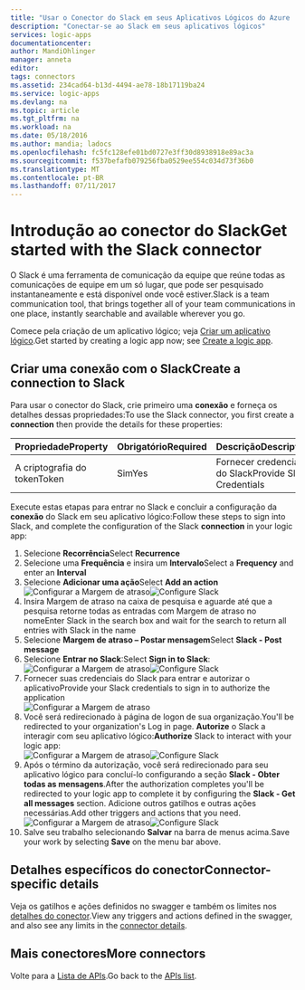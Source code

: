 ```yaml
---
title: "Usar o Conector do Slack em seus Aplicativos Lógicos do Azure | Microsoft Docs"
description: "Conectar-se ao Slack em seus aplicativos lógicos"
services: logic-apps
documentationcenter: 
author: MandiOhlinger
manager: anneta
editor: 
tags: connectors
ms.assetid: 234cad64-b13d-4494-ae78-18b17119ba24
ms.service: logic-apps
ms.devlang: na
ms.topic: article
ms.tgt_pltfrm: na
ms.workload: na
ms.date: 05/18/2016
ms.author: mandia; ladocs
ms.openlocfilehash: fc5fc128efe01bd0727e3ff30d8938918e89ac3a
ms.sourcegitcommit: f537befafb079256fba0529ee554c034d73f36b0
ms.translationtype: MT
ms.contentlocale: pt-BR
ms.lasthandoff: 07/11/2017
---
```

# <a name="get-started-with-the-slack-connector"></a><span data-ttu-id="e9411-103">Introdução ao conector do Slack</span><span class="sxs-lookup"><span data-stu-id="e9411-103">Get started with the Slack connector</span></span>
<span data-ttu-id="e9411-104">O Slack é uma ferramenta de comunicação da equipe que reúne todas as comunicações de equipe em um só lugar, que pode ser pesquisado instantaneamente e está disponível onde você estiver.</span><span class="sxs-lookup"><span data-stu-id="e9411-104">Slack is a team communication tool, that brings together all of your team communications in one place, instantly searchable and available wherever you go.</span></span> 

<span data-ttu-id="e9411-105">Comece pela criação de um aplicativo lógico; veja [Criar um aplicativo lógico](../logic-apps/logic-apps-create-a-logic-app.md).</span><span class="sxs-lookup"><span data-stu-id="e9411-105">Get started by creating a logic app now; see [Create a logic app](../logic-apps/logic-apps-create-a-logic-app.md).</span></span>

## <a name="create-a-connection-to-slack"></a><span data-ttu-id="e9411-106">Criar uma conexão com o Slack</span><span class="sxs-lookup"><span data-stu-id="e9411-106">Create a connection to Slack</span></span>
<span data-ttu-id="e9411-107">Para usar o conector do Slack, crie primeiro uma **conexão** e forneça os detalhes dessas propriedades:</span><span class="sxs-lookup"><span data-stu-id="e9411-107">To use the Slack connector, you first create a **connection** then provide the details for these properties:</span></span> 

| <span data-ttu-id="e9411-108">Propriedade</span><span class="sxs-lookup"><span data-stu-id="e9411-108">Property</span></span> | <span data-ttu-id="e9411-109">Obrigatório</span><span class="sxs-lookup"><span data-stu-id="e9411-109">Required</span></span> | <span data-ttu-id="e9411-110">Descrição</span><span class="sxs-lookup"><span data-stu-id="e9411-110">Description</span></span> |
| --- | --- | --- |
| <span data-ttu-id="e9411-111">A criptografia do token</span><span class="sxs-lookup"><span data-stu-id="e9411-111">Token</span></span> |<span data-ttu-id="e9411-112">Sim</span><span class="sxs-lookup"><span data-stu-id="e9411-112">Yes</span></span> |<span data-ttu-id="e9411-113">Fornecer credenciais do Slack</span><span class="sxs-lookup"><span data-stu-id="e9411-113">Provide Slack Credentials</span></span> |

<span data-ttu-id="e9411-114">Execute estas etapas para entrar no Slack e concluir a configuração da **conexão** do Slack em seu aplicativo lógico:</span><span class="sxs-lookup"><span data-stu-id="e9411-114">Follow these steps to sign into Slack, and complete the configuration of the Slack **connection** in your logic app:</span></span>

1. <span data-ttu-id="e9411-115">Selecione **Recorrência**</span><span class="sxs-lookup"><span data-stu-id="e9411-115">Select **Recurrence**</span></span>
2. <span data-ttu-id="e9411-116">Selecione uma **Frequência** e insira um **Intervalo**</span><span class="sxs-lookup"><span data-stu-id="e9411-116">Select a **Frequency** and enter an **Interval**</span></span>
3. <span data-ttu-id="e9411-117">Selecione **Adicionar uma ação**</span><span class="sxs-lookup"><span data-stu-id="e9411-117">Select **Add an action**</span></span>  
   <span data-ttu-id="e9411-118">![Configurar a Margem de atraso][1]</span><span class="sxs-lookup"><span data-stu-id="e9411-118">![Configure Slack][1]</span></span>  
4. <span data-ttu-id="e9411-119">Insira Margem de atraso na caixa de pesquisa e aguarde até que a pesquisa retorne todas as entradas com Margem de atraso no nome</span><span class="sxs-lookup"><span data-stu-id="e9411-119">Enter Slack in the search box and wait for the search to return all entries with Slack in the name</span></span>
5. <span data-ttu-id="e9411-120">Selecione **Margem de atraso – Postar mensagem**</span><span class="sxs-lookup"><span data-stu-id="e9411-120">Select **Slack - Post message**</span></span>
6. <span data-ttu-id="e9411-121">Selecione **Entrar no Slack**:</span><span class="sxs-lookup"><span data-stu-id="e9411-121">Select **Sign in to Slack**:</span></span>  
   <span data-ttu-id="e9411-122">![Configurar a Margem de atraso][2]</span><span class="sxs-lookup"><span data-stu-id="e9411-122">![Configure Slack][2]</span></span>
7. <span data-ttu-id="e9411-123">Fornecer suas credenciais do Slack para entrar e autorizar o aplicativo</span><span class="sxs-lookup"><span data-stu-id="e9411-123">Provide your Slack credentials to sign in to authorize the  application</span></span>    
   ![Configurar a Margem de atraso][3]  
8. <span data-ttu-id="e9411-125">Você será redirecionado à página de logon de sua organização.</span><span class="sxs-lookup"><span data-stu-id="e9411-125">You'll be redirected to your organization's Log in page.</span></span> <span data-ttu-id="e9411-126">**Autorize** o Slack a interagir com seu aplicativo lógico:</span><span class="sxs-lookup"><span data-stu-id="e9411-126">**Authorize** Slack to interact with your logic app:</span></span>      
   <span data-ttu-id="e9411-127">![Configurar a Margem de atraso][5]</span><span class="sxs-lookup"><span data-stu-id="e9411-127">![Configure Slack][5]</span></span> 
9. <span data-ttu-id="e9411-128">Após o término da autorização, você será redirecionado para seu aplicativo lógico para concluí-lo configurando a seção **Slack - Obter todas as mensagens**.</span><span class="sxs-lookup"><span data-stu-id="e9411-128">After the authorization completes you'll be redirected to your logic app to complete it by configuring the **Slack - Get all messages** section.</span></span> <span data-ttu-id="e9411-129">Adicione outros gatilhos e outras ações necessárias.</span><span class="sxs-lookup"><span data-stu-id="e9411-129">Add other triggers and actions that you need.</span></span>  
   <span data-ttu-id="e9411-130">![Configurar a Margem de atraso][6]</span><span class="sxs-lookup"><span data-stu-id="e9411-130">![Configure Slack][6]</span></span>
10. <span data-ttu-id="e9411-131">Salve seu trabalho selecionando **Salvar** na barra de menus acima.</span><span class="sxs-lookup"><span data-stu-id="e9411-131">Save your work by selecting **Save** on the menu bar above.</span></span>

## <a name="connector-specific-details"></a><span data-ttu-id="e9411-132">Detalhes específicos do conector</span><span class="sxs-lookup"><span data-stu-id="e9411-132">Connector-specific details</span></span>

<span data-ttu-id="e9411-133">Veja os gatilhos e ações definidos no swagger e também os limites nos [detalhes do conector](/connectors/slack/).</span><span class="sxs-lookup"><span data-stu-id="e9411-133">View any triggers and actions defined in the swagger, and also see any limits in the [connector details](/connectors/slack/).</span></span>

## <a name="more-connectors"></a><span data-ttu-id="e9411-134">Mais conectores</span><span class="sxs-lookup"><span data-stu-id="e9411-134">More connectors</span></span>
<span data-ttu-id="e9411-135">Volte para a [Lista de APIs](apis-list.md).</span><span class="sxs-lookup"><span data-stu-id="e9411-135">Go back to the [APIs list](apis-list.md).</span></span>

[1]: ./media/connectors-create-api-slack/connectionconfig1.png
[2]: ./media/connectors-create-api-slack/connectionconfig2.png 
[3]: ./media/connectors-create-api-slack/connectionconfig3.png
[4]: ./media/connectors-create-api-slack/connectionconfig4.png
[5]: ./media/connectors-create-api-slack/connectionconfig5.png
[6]: ./media/connectors-create-api-slack/connectionconfig6.png
